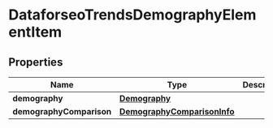 

# DataforseoTrendsDemographyElementItem


## Properties

| Name | Type | Description | Notes |
|------------ | ------------- | ------------- | -------------|
|**demography** | [**Demography**](Demography.md) |  |  [optional] |
|**demographyComparison** | [**DemographyComparisonInfo**](DemographyComparisonInfo.md) |  |  [optional] |



